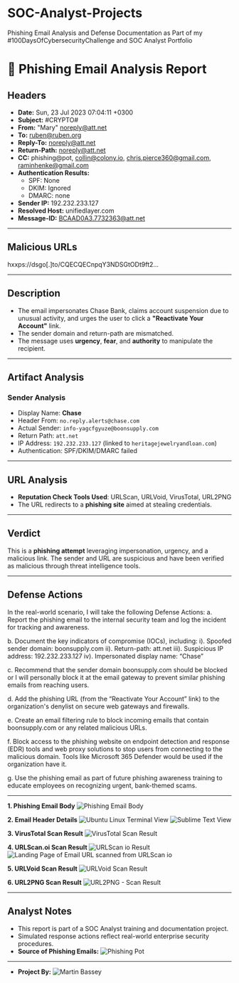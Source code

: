 # SOC-Analyst-Projects
Phishing Email Analysis and Defense Documentation as Part of my #100DaysOfCybersecurityChallenge and SOC Analyst Portfolio

# 📧 Phishing Email Analysis Report

## Headers
- **Date:** Sun, 23 Jul 2023 07:04:11 +0300  
- **Subject:** #CRYPTO#  
- **From:** "Mary" <noreply@att.net>  
- **To:** ruben@ruben.org  
- **Reply-To:** noreply@att.net  
- **Return-Path:** noreply@att.net  
- **CC:** phishing@pot, collin@colony.io, chris.pierce360@gmail.com, raminhenke@gmail.com  
- **Authentication Results:**  
  - SPF: None  
  - DKIM: Ignored  
  - DMARC: none  
- **Sender IP:** 192.232.233.127  
- **Resolved Host:** unifiedlayer.com  
- **Message-ID:** <BCAAD0A3.7732363@att.net>  

---

## Malicious URLs
hxxps://dsgo[.]to/CQECQECnpqY3NDSGtODt9ft2...

---

##  Description
- The email impersonates Chase Bank, claims account suspension due to unusual activity, and urges the user to click a **"Reactivate Your Account"** link.
- The sender domain and return-path are mismatched.
- The message uses **urgency**, **fear**, and **authority** to manipulate the recipient.

---

##  Artifact Analysis

### **Sender Analysis**
- Display Name: **Chase**
- Header From: `no.reply.alerts@chase.com`
- Actual Sender: `info-yagcfgyuze@boonsupply.com`
- Return Path: `att.net`
- IP Address: `192.232.233.127` (linked to `heritagejewelryandloan.com`)
- Authentication: SPF/DKIM/DMARC failed

---

##  URL Analysis
- **Reputation Check Tools Used**: URLScan, URLVoid, VirusTotal, URL2PNG
- The URL redirects to a **phishing site** aimed at stealing credentials.

---

##  Verdict
This is a **phishing attempt** leveraging impersonation, urgency, and a malicious link. The sender and URL are suspicious and have been verified as malicious through threat intelligence tools.

---

## Defense Actions 
In the real-world scenario, I will take the following Defense Actions:
a. Report the phishing email to the internal security team and log the incident for tracking and awareness.

b. Document the key indicators of compromise (IOCs), including:
i). Spoofed sender domain: boonsupply.com
ii). Return-path: att.net
iii). Suspicious IP address: 192.232.233.127
iv). Impersonated display name: “Chase”

c. Recommend that the sender domain boonsupply.com should be blocked or I will personally block it at the email gateway to prevent similar phishing emails from reaching users. 

d. Add the phishing URL (from the “Reactivate Your Account” link) to the organization's denylist on secure web gateways and firewalls.

e. Create an email filtering rule to block incoming emails that contain boonsupply.com or any related malicious URLs.

f. Block access to the phishing website on endpoint detection and response (EDR) tools and web proxy solutions to stop users from connecting to the malicious domain. Tools like Microsoft 365 Defender would be used if the organization have it.

g. Use the phishing email as part of future phishing awareness training to educate employees on recognizing urgent, bank-themed scams.

---

**1. Phishing Email Body**
![Phishing Email Body](https://github.com/user-attachments/assets/57766542-94a9-48bb-9731-e989c72c9d0a)

**2. Email Header Details**
![Ubuntu Linux Terminal View](https://github.com/user-attachments/assets/9dcd749e-4112-45b1-9a7f-e32d4bb41308)
![Sublime Text View](https://github.com/user-attachments/assets/4a9ac1e8-d2f9-4979-812d-c6e4b3476e1b)

**3. VirusTotal Scan Result**
![VirusTotal Scan Result](https://github.com/user-attachments/assets/8d012c55-948a-42a3-9616-9d6f49bb2d35)

**4. URLScan.oi Scan Result**
![URLScan io Result](https://github.com/user-attachments/assets/fc6df4a4-cf86-4120-9ab4-bd5220a9e117)
![Landing Page of Email URL scanned from URLScan io](https://github.com/user-attachments/assets/67d1b843-ed37-4b69-a277-38f96be2e2a1)

**5. URLVoid Scan Result**
![URLVoid Scan Result](https://github.com/user-attachments/assets/8308fe4d-0f97-4f17-bcc2-781212dea4e7)

**6. URL2PNG Scan Result**
![URL2PNG - Scan Result](https://github.com/user-attachments/assets/d6200ed6-1907-4238-b505-2ca51d0f0f38)



---

##  Analyst Notes
- This report is part of a SOC Analyst training and documentation project.
- Simulated response actions reflect real-world enterprise security procedures.
- **Source of Phishing Emails:** ![Phishing Pot](https://github.com/rf-peixoto/phishing_pot/tree/main/email)
  
  
--- 
-  **Project By:** ![Martin Bassey]([linkedin.com/in/martin-bassey])
